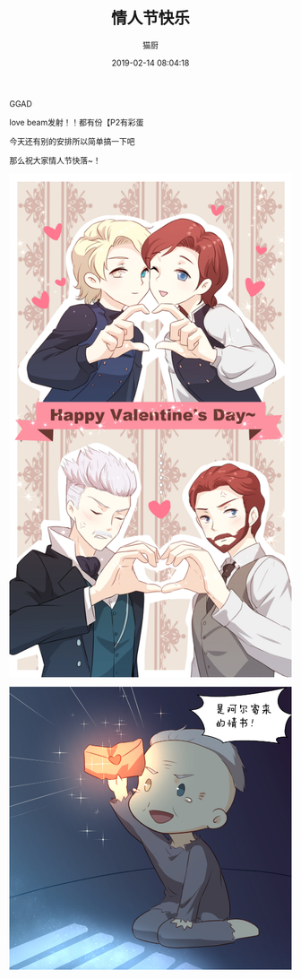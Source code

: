 ﻿---
layout: post
title: 情人节快乐
date: 2019-02-14 08:04:18
updated: 2019-02-14 08:11:05
comments: true
categories: [Photo]
tags: [ggad, 格邓, 神奇动物在哪里]
author: "猫厨"
description: ""
toc: true
---

<p>GGAD</p> 
<p>love beam发射！！都有份【P2有彩蛋</p> 
<p>今天还有别的安排所以简单搞一下吧</p> 
<p>那么祝大家情人节快落~！</p>

![](https://raw.githubusercontent.com/alicewish/meowchain247/master/img_cVZNdzJtQk9JV2VKczhxUVhmNDIzV3h3V3c1cFM1aW00bmdnRXVXL0VXcW5PY3g0R0ZBMVBRPT0.jpg)

![](https://raw.githubusercontent.com/alicewish/meowchain247/master/img_cVZNdzJtQk9JV2VKczhxUVhmNDIzYlc0YmxsdCt4dG8vdjhhYjBUUTVINSt1YzRtUzRETnR3PT0.jpg)